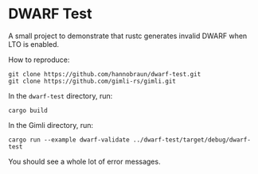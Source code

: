 # DWARF Test

A small project to demonstrate that rustc generates invalid DWARF when LTO is enabled.

How to reproduce:

```
git clone https://github.com/hannobraun/dwarf-test.git
git clone https://github.com/gimli-rs/gimli.git
```

In the `dwarf-test` directory, run:
```
cargo build
```

In the Gimli directory, run:
```
cargo run --example dwarf-validate ../dwarf-test/target/debug/dwarf-test
```

You should see a whole lot of error messages.
